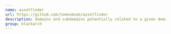 ```yaml
---
name: assetfinder
url: https://github.com/tomnomnom/assetfinder
description: domains and subdomains potentially related to a given domain. URL : https://github.com/tomnomnom/assetfinder Groups : blackarch blackarch-scanner blackarch-recon
group: blackarch
---
```

